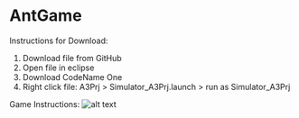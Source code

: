 # AntGame

Instructions for Download:
1) Download file from GitHub
2) Open file in eclipse
3) Download CodeName One
4) Right click file: A3Prj > Simulator_A3Prj.launch > run as Simulator_A3Prj

Game Instructions:
![alt text](https://github.com/[NairyV]/[AntGame]/blob/instructionsAntGame.png?raw=true)
